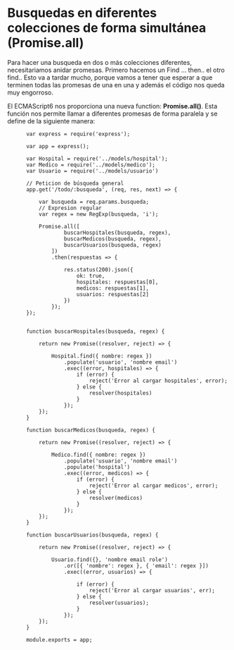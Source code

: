 # Busquedas en diferentes colecciones de forma simultánea (Promise.all)

Para hacer una busqueda en dos o más colecciones diferentes, necesitariamos anidar promesas.
Primero hacemos un Find ... then.. el otro find.. Esto va a tardar mucho, porque vamos a 
tener que esperar a que terminen todas las promesas de una en una y además el código nos queda
muy engorroso.

El ECMAScript6 nos proporciona una nueva function: **Promise.all()**.
Esta función nos permite llamar a diferentes promesas de forma paralela y se define de la siguiente manera:

          var express = require('express');

          var app = express();

          var Hospital = require('../models/hospital');
          var Medico = require('../models/medico');
          var Usuario = require('../models/usuario')

          // Peticion de búsqueda general
          app.get('/todo/:busqueda', (req, res, next) => {

              var busqueda = req.params.busqueda;
              // Expresion regular
              var regex = new RegExp(busqueda, 'i');

              Promise.all([
                      buscarHospitales(busqueda, regex),
                      buscarMedicos(busqueda, regex),
                      buscarUsuarios(busqueda, regex)
                  ])
                  .then(respuestas => {

                      res.status(200).json({
                          ok: true,
                          hospitales: respuestas[0],
                          medicos: respuestas[1],
                          usuarios: respuestas[2]
                      })
                  });
          });


          function buscarHospitales(busqueda, regex) {

              return new Promise((resolver, reject) => {

                  Hospital.find({ nombre: regex })
                      .populate('usuario', 'nombre email')
                      .exec((error, hospitales) => {
                          if (error) {
                              reject('Error al cargar hospitales', error);
                          } else {
                              resolver(hospitales)
                          }
                      });
              });
          }

          function buscarMedicos(busqueda, regex) {

              return new Promise((resolver, reject) => {

                  Medico.find({ nombre: regex })
                      .populate('usuario', 'nombre email')
                      .populate('hospital')
                      .exec((error, medicos) => {
                          if (error) {
                              reject('Error al cargar medicos', error);
                          } else {
                              resolver(medicos)
                          }
                      });
              });
          }

          function buscarUsuarios(busqueda, regex) {

              return new Promise((resolver, reject) => {

                  Usuario.find({}, 'nombre email role')
                      .or([{ 'nombre': regex }, { 'email': regex }])
                      .exec((error, usuarios) => {

                          if (error) {
                              reject('Error al cargar usuarios', err);
                          } else {
                              resolver(usuarios);
                          }
                      });
              });
          }

          module.exports = app;

